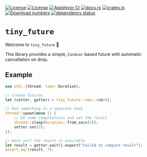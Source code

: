 [![License](https://img.shields.io/badge/License-BSD--2--Clause-blue.svg)](https://opensource.org/licenses/BSD-2-Clause)
[![License](https://img.shields.io/badge/License-MIT-blue.svg)](https://opensource.org/licenses/MIT)
[![AppVeyor CI](https://ci.appveyor.com/api/projects/status/github/KizzyCode/tiny-future-rust?svg=true)](https://ci.appveyor.com/project/KizzyCode/tiny-future-rust)
[![docs.rs](https://docs.rs/tiny_future/badge.svg)](https://docs.rs/tiny_future)
[![crates.io](https://img.shields.io/crates/v/tiny_future.svg)](https://crates.io/crates/tiny_future)
[![Download numbers](https://img.shields.io/crates/d/tiny_future.svg)](https://crates.io/crates/tiny_future)
[![dependency status](https://deps.rs/crate/tiny_future/0.5.1/status.svg)](https://deps.rs/crate/tiny_future/0.5.1)

# `tiny_future`
Welcome to `tiny_future` 🎉

This library provides a simple, `Condvar` based future with automatic cancellation on drop.
 
## Example
```rust
use std::{thread, time::Duration};

// Create futures
let (setter, getter) = tiny_future::new::<u8>();

// Run something in a separate task
thread::spawn(move || {
    // Do some computations and set the result
    thread::sleep(Duration::from_secs(1));
    setter.set(7);
});

// Wait unil the result is available
let result = getter.wait().expect("Failed to compute result");
assert_eq!(result, 7);
```
